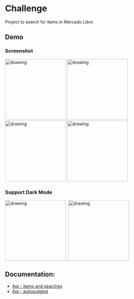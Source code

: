 # Challenge

Project to search for items in Mercado Libre 

## Demo
### Screenshot
<img src="https://github.com/jsagredo-scott/app_meli_challenge_ios/blob/master/documentation/cover.png?raw=true" alt="drawing" width="200"/> <img src="https://github.com/jsagredo-scott/app_meli_challenge_ios/blob/master/documentation/search_success.png?raw=true" alt="drawing" width="200"/>
<img src="https://github.com/jsagredo-scott/app_meli_challenge_ios/blob/master/documentation/search_error_net.png?raw=true" alt="drawing" width="200"/>
<img src="https://github.com/jsagredo-scott/app_meli_challenge_ios/blob/master/documentation/search_error.png?raw=true" alt="drawing" width="200"/>

### Support Dark Mode
<img src="https://github.com/jsagredo-scott/app_meli_challenge_ios/blob/master/documentation/search_success.png?raw=true" alt="drawing" width="200"/> .<img src="https://github.com/jsagredo-scott/app_meli_challenge_ios/blob/master/documentation/search_success_dark_mode.jpeg?raw=true" alt="drawing" width="200"/>



## Documentation:

- [Api - items and searches](https://developers.mercadolibre.com.ar/es_ar/items-y-busquedas)
- [Api - autosuggest](http://chico.mercadolibre.com/1x/ui/components/)
